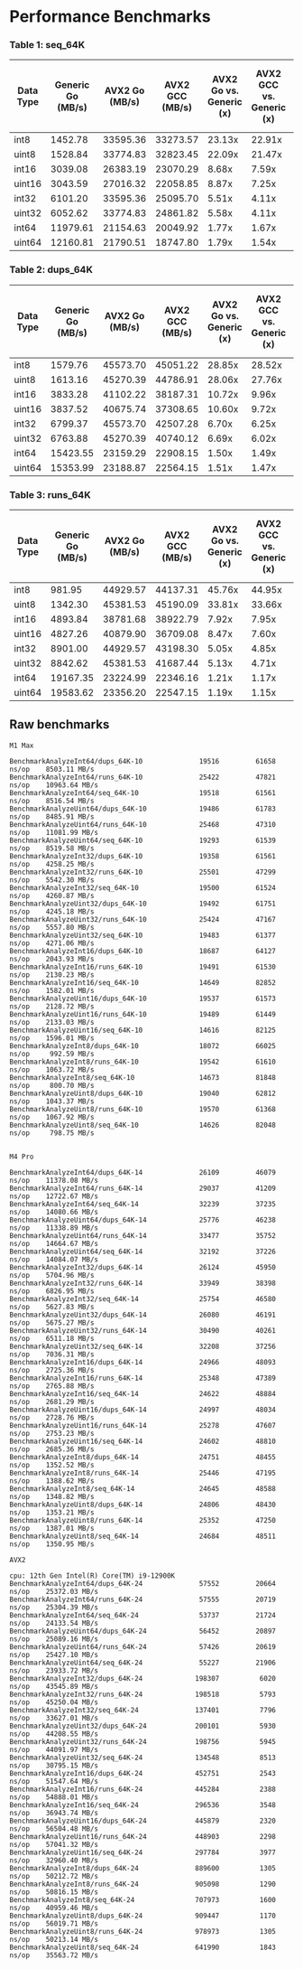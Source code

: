 # Performance Benchmarks

### Table 1: seq_64K 

| Data Type | Generic Go (MB/s) | AVX2 Go (MB/s) | AVX2 GCC (MB/s) | AVX2 Go vs. Generic (x) | AVX2 GCC vs. Generic (x) | AVX2 Go vs. AVX2 GCC (x) |
|-----------|-------------------|----------------|-----------------|-------------------------|--------------------------|---------------------------|
| int8      | 1452.78           | 33595.36       | 33273.57        | 23.13x                  | 22.91x                   | 1.01x                     |
| uint8     | 1528.84           | 33774.83       | 32823.45        | 22.09x                  | 21.47x                   | 1.03x                     |
| int16     | 3039.08           | 26383.19       | 23070.29        | 8.68x                   | 7.59x                    | 1.14x                     |
| uint16    | 3043.59           | 27016.32       | 22058.85        | 8.87x                   | 7.25x                    | 1.22x                     |
| int32     | 6101.20           | 33595.36       | 25095.70        | 5.51x                   | 4.11x                    | 1.34x                     |
| uint32    | 6052.62           | 33774.83       | 24861.82        | 5.58x                   | 4.11x                    | 1.36x                     |
| int64     | 11979.61          | 21154.63       | 20049.92        | 1.77x                   | 1.67x                    | 1.06x                     |
| uint64    | 12160.81          | 21790.51       | 18747.80        | 1.79x                   | 1.54x                    | 1.16x                     |


### Table 2: dups_64K

| Data Type | Generic Go (MB/s) | AVX2 Go (MB/s) | AVX2 GCC (MB/s) | AVX2 Go vs. Generic (x) | AVX2 GCC vs. Generic (x) | AVX2 Go vs. AVX2 GCC (x) |
|-----------|-------------------|----------------|-----------------|-------------------------|--------------------------|---------------------------|
| int8      | 1579.76           | 45573.70       | 45051.22        | 28.85x                  | 28.52x                   | 1.01x                     |
| uint8     | 1613.16           | 45270.39       | 44786.91        | 28.06x                  | 27.76x                   | 1.01x                     |
| int16     | 3833.28           | 41102.22       | 38187.31        | 10.72x                  | 9.96x                    | 1.08x                     |
| uint16    | 3837.52           | 40675.74       | 37308.65        | 10.60x                  | 9.72x                    | 1.09x                     |
| int32     | 6799.37           | 45573.70       | 42507.28        | 6.70x                   | 6.25x                    | 1.07x                     |
| uint32    | 6763.88           | 45270.39       | 40740.12        | 6.69x                   | 6.02x                    | 1.11x                     |
| int64     | 15423.55          | 23159.29       | 22908.15        | 1.50x                   | 1.49x                    | 1.01x                     |
| uint64    | 15353.99          | 23188.87       | 22564.15        | 1.51x                   | 1.47x                    | 1.03x                     |

### Table 3: runs_64K

| Data Type | Generic Go (MB/s) | AVX2 Go (MB/s) | AVX2 GCC (MB/s) | AVX2 Go vs. Generic (x) | AVX2 GCC vs. Generic (x) | AVX2 Go vs. AVX2 GCC (x) |
|-----------|-------------------|----------------|-----------------|-------------------------|--------------------------|---------------------------|
| int8      | 981.95            | 44929.57       | 44137.31        | 45.76x                  | 44.95x                   | 1.02x                     |
| uint8     | 1342.30           | 45381.53       | 45190.09        | 33.81x                  | 33.66x                   | 1.00x                     |
| int16     | 4893.84           | 38781.68       | 38922.79        | 7.92x                   | 7.95x                    | 1.00x                     |
| uint16    | 4827.26           | 40879.90       | 36709.08        | 8.47x                   | 7.60x                    | 1.11x                     |
| int32     | 8901.00           | 44929.57       | 43198.30        | 5.05x                   | 4.85x                    | 1.04x                     |
| uint32    | 8842.62           | 45381.53       | 41687.44        | 5.13x                   | 4.71x                    | 1.09x                     |
| int64     | 19167.35          | 23224.99       | 22346.16        | 1.21x                   | 1.17x                    | 1.04x                     |
| uint64    | 19583.62          | 23356.20       | 22547.15        | 1.19x                   | 1.15x                    | 1.04x                     |

## Raw benchmarks

```
M1 Max

BenchmarkAnalyzeInt64/dups_64K-10              19516         61658 ns/op    8503.11 MB/s
BenchmarkAnalyzeInt64/runs_64K-10              25422         47821 ns/op    10963.64 MB/s
BenchmarkAnalyzeInt64/seq_64K-10               19518         61561 ns/op    8516.54 MB/s
BenchmarkAnalyzeUint64/dups_64K-10             19486         61783 ns/op    8485.91 MB/s
BenchmarkAnalyzeUint64/runs_64K-10             25468         47310 ns/op    11081.99 MB/s
BenchmarkAnalyzeUint64/seq_64K-10              19293         61539 ns/op    8519.58 MB/s
BenchmarkAnalyzeInt32/dups_64K-10              19358         61561 ns/op    4258.25 MB/s
BenchmarkAnalyzeInt32/runs_64K-10              25501         47299 ns/op    5542.30 MB/s
BenchmarkAnalyzeInt32/seq_64K-10               19500         61524 ns/op    4260.87 MB/s
BenchmarkAnalyzeUint32/dups_64K-10             19492         61751 ns/op    4245.18 MB/s
BenchmarkAnalyzeUint32/runs_64K-10             25424         47167 ns/op    5557.80 MB/s
BenchmarkAnalyzeUint32/seq_64K-10              19483         61377 ns/op    4271.06 MB/s
BenchmarkAnalyzeInt16/dups_64K-10              18687         64127 ns/op    2043.93 MB/s
BenchmarkAnalyzeInt16/runs_64K-10              19491         61530 ns/op    2130.23 MB/s
BenchmarkAnalyzeInt16/seq_64K-10               14649         82852 ns/op    1582.01 MB/s
BenchmarkAnalyzeUint16/dups_64K-10             19537         61573 ns/op    2128.72 MB/s
BenchmarkAnalyzeUint16/runs_64K-10             19489         61449 ns/op    2133.03 MB/s
BenchmarkAnalyzeUint16/seq_64K-10              14616         82125 ns/op    1596.01 MB/s
BenchmarkAnalyzeInt8/dups_64K-10               18072         66025 ns/op     992.59 MB/s
BenchmarkAnalyzeInt8/runs_64K-10               19542         61610 ns/op    1063.72 MB/s
BenchmarkAnalyzeInt8/seq_64K-10                14673         81848 ns/op     800.70 MB/s
BenchmarkAnalyzeUint8/dups_64K-10              19040         62812 ns/op    1043.37 MB/s
BenchmarkAnalyzeUint8/runs_64K-10              19570         61368 ns/op    1067.92 MB/s
BenchmarkAnalyzeUint8/seq_64K-10               14626         82048 ns/op     798.75 MB/s


M4 Pro

BenchmarkAnalyzeInt64/dups_64K-14              26109         46079 ns/op    11378.08 MB/s
BenchmarkAnalyzeInt64/runs_64K-14              29037         41209 ns/op    12722.67 MB/s
BenchmarkAnalyzeInt64/seq_64K-14               32239         37235 ns/op    14080.66 MB/s
BenchmarkAnalyzeUint64/dups_64K-14             25776         46238 ns/op    11338.89 MB/s
BenchmarkAnalyzeUint64/runs_64K-14             33477         35752 ns/op    14664.67 MB/s
BenchmarkAnalyzeUint64/seq_64K-14              32192         37226 ns/op    14084.07 MB/s
BenchmarkAnalyzeInt32/dups_64K-14              26124         45950 ns/op    5704.96 MB/s
BenchmarkAnalyzeInt32/runs_64K-14              33949         38398 ns/op    6826.95 MB/s
BenchmarkAnalyzeInt32/seq_64K-14               25754         46580 ns/op    5627.83 MB/s
BenchmarkAnalyzeUint32/dups_64K-14             26080         46191 ns/op    5675.27 MB/s
BenchmarkAnalyzeUint32/runs_64K-14             30490         40261 ns/op    6511.18 MB/s
BenchmarkAnalyzeUint32/seq_64K-14              32208         37256 ns/op    7036.31 MB/s
BenchmarkAnalyzeInt16/dups_64K-14              24966         48093 ns/op    2725.36 MB/s
BenchmarkAnalyzeInt16/runs_64K-14              25348         47389 ns/op    2765.88 MB/s
BenchmarkAnalyzeInt16/seq_64K-14               24622         48884 ns/op    2681.29 MB/s
BenchmarkAnalyzeUint16/dups_64K-14             24997         48034 ns/op    2728.76 MB/s
BenchmarkAnalyzeUint16/runs_64K-14             25278         47607 ns/op    2753.23 MB/s
BenchmarkAnalyzeUint16/seq_64K-14              24602         48810 ns/op    2685.36 MB/s
BenchmarkAnalyzeInt8/dups_64K-14               24751         48455 ns/op    1352.52 MB/s
BenchmarkAnalyzeInt8/runs_64K-14               25446         47195 ns/op    1388.62 MB/s
BenchmarkAnalyzeInt8/seq_64K-14                24645         48588 ns/op    1348.82 MB/s
BenchmarkAnalyzeUint8/dups_64K-14              24806         48430 ns/op    1353.21 MB/s
BenchmarkAnalyzeUint8/runs_64K-14              25352         47250 ns/op    1387.01 MB/s
BenchmarkAnalyzeUint8/seq_64K-14               24684         48511 ns/op    1350.95 MB/s

AVX2

cpu: 12th Gen Intel(R) Core(TM) i9-12900K
BenchmarkAnalyzeInt64/dups_64K-24              57552         20664 ns/op    25372.03 MB/s
BenchmarkAnalyzeInt64/runs_64K-24              57555         20719 ns/op    25304.39 MB/s
BenchmarkAnalyzeInt64/seq_64K-24               53737         21724 ns/op    24133.54 MB/s
BenchmarkAnalyzeUint64/dups_64K-24             56452         20897 ns/op    25089.16 MB/s
BenchmarkAnalyzeUint64/runs_64K-24             57426         20619 ns/op    25427.10 MB/s
BenchmarkAnalyzeUint64/seq_64K-24              55227         21906 ns/op    23933.72 MB/s
BenchmarkAnalyzeInt32/dups_64K-24             198307          6020 ns/op    43545.89 MB/s
BenchmarkAnalyzeInt32/runs_64K-24             198518          5793 ns/op    45250.04 MB/s
BenchmarkAnalyzeInt32/seq_64K-24              137401          7796 ns/op    33627.01 MB/s
BenchmarkAnalyzeUint32/dups_64K-24            200101          5930 ns/op    44208.55 MB/s
BenchmarkAnalyzeUint32/runs_64K-24            198756          5945 ns/op    44091.97 MB/s
BenchmarkAnalyzeUint32/seq_64K-24             134548          8513 ns/op    30795.15 MB/s
BenchmarkAnalyzeInt16/dups_64K-24             452751          2543 ns/op    51547.64 MB/s
BenchmarkAnalyzeInt16/runs_64K-24             445284          2388 ns/op    54888.01 MB/s
BenchmarkAnalyzeInt16/seq_64K-24              296536          3548 ns/op    36943.74 MB/s
BenchmarkAnalyzeUint16/dups_64K-24            445879          2320 ns/op    56504.48 MB/s
BenchmarkAnalyzeUint16/runs_64K-24            448903          2298 ns/op    57041.32 MB/s
BenchmarkAnalyzeUint16/seq_64K-24             297784          3977 ns/op    32960.40 MB/s
BenchmarkAnalyzeInt8/dups_64K-24              889600          1305 ns/op    50212.72 MB/s
BenchmarkAnalyzeInt8/runs_64K-24              905098          1290 ns/op    50816.15 MB/s
BenchmarkAnalyzeInt8/seq_64K-24               707973          1600 ns/op    40959.46 MB/s
BenchmarkAnalyzeUint8/dups_64K-24             909447          1170 ns/op    56019.71 MB/s
BenchmarkAnalyzeUint8/runs_64K-24             978973          1305 ns/op    50213.14 MB/s
BenchmarkAnalyzeUint8/seq_64K-24              641990          1843 ns/op    35563.72 MB/s
```